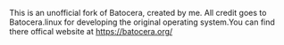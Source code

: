 This is an unofficial fork of Batocera, created by me. All credit goes to Batocera.linux for developing the original operating system.You can find there offical website at https://batocera.org/
